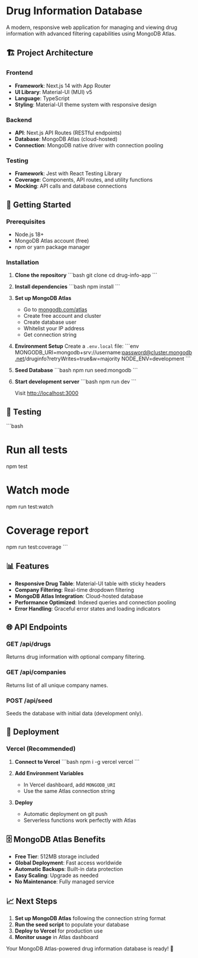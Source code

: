 # Drug Information Database

A modern, responsive web application for managing and viewing drug information with advanced filtering capabilities using MongoDB Atlas.

## 🏗️ Project Architecture

### Frontend
- **Framework**: Next.js 14 with App Router
- **UI Library**: Material-UI (MUI) v5
- **Language**: TypeScript
- **Styling**: Material-UI theme system with responsive design

### Backend
- **API**: Next.js API Routes (RESTful endpoints)
- **Database**: MongoDB Atlas (cloud-hosted)
- **Connection**: MongoDB native driver with connection pooling

### Testing
- **Framework**: Jest with React Testing Library
- **Coverage**: Components, API routes, and utility functions
- **Mocking**: API calls and database connections

## 🚀 Getting Started

### Prerequisites
- Node.js 18+ 
- MongoDB Atlas account (free)
- npm or yarn package manager

### Installation

1. **Clone the repository**
   \`\`\`bash
   git clone <repository-url>
   cd drug-info-app
   \`\`\`

2. **Install dependencies**
   \`\`\`bash
   npm install
   \`\`\`

3. **Set up MongoDB Atlas**
   - Go to [mongodb.com/atlas](https://www.mongodb.com/atlas)
   - Create free account and cluster
   - Create database user
   - Whitelist your IP address
   - Get connection string

4. **Environment Setup**
   Create a `.env.local` file:
   \`\`\`env
   MONGODB_URI=mongodb+srv://username:password@cluster.mongodb.net/druginfo?retryWrites=true&w=majority
   NODE_ENV=development
   \`\`\`

5. **Seed Database**
   \`\`\`bash
   npm run seed:mongodb
   \`\`\`

6. **Start development server**
   \`\`\`bash
   npm run dev
   \`\`\`

   Visit [http://localhost:3000](http://localhost:3000)

## 🧪 Testing

\`\`\`bash
# Run all tests
npm test

# Watch mode
npm run test:watch

# Coverage report
npm run test:coverage
\`\`\`

## 📊 Features

- **Responsive Drug Table**: Material-UI table with sticky headers
- **Company Filtering**: Real-time dropdown filtering
- **MongoDB Atlas Integration**: Cloud-hosted database
- **Performance Optimized**: Indexed queries and connection pooling
- **Error Handling**: Graceful error states and loading indicators

## 🌐 API Endpoints

### GET /api/drugs
Returns drug information with optional company filtering.

### GET /api/companies
Returns list of all unique company names.

### POST /api/seed
Seeds the database with initial data (development only).

## 🚀 Deployment

### Vercel (Recommended)

1. **Connect to Vercel**
   \`\`\`bash
   npm i -g vercel
   vercel
   \`\`\`

2. **Add Environment Variables**
   - In Vercel dashboard, add `MONGODB_URI`
   - Use the same Atlas connection string

3. **Deploy**
   - Automatic deployment on git push
   - Serverless functions work perfectly with Atlas

## 🗄️ MongoDB Atlas Benefits

- **Free Tier**: 512MB storage included
- **Global Deployment**: Fast access worldwide
- **Automatic Backups**: Built-in data protection
- **Easy Scaling**: Upgrade as needed
- **No Maintenance**: Fully managed service

## 📈 Next Steps

1. **Set up MongoDB Atlas** following the connection string format
2. **Run the seed script** to populate your database
3. **Deploy to Vercel** for production use
4. **Monitor usage** in Atlas dashboard

Your MongoDB Atlas-powered drug information database is ready! 🚀
